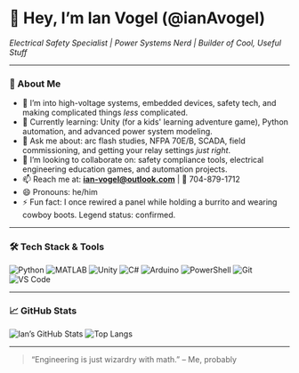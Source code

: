 # 👋 Hey, I’m Ian Vogel (@ianAvogel)  
_Electrical Safety Specialist | Power Systems Nerd | Builder of Cool, Useful Stuff_

---

### 🔭 About Me

- 👀 I’m into high-voltage systems, embedded devices, safety tech, and making complicated things *less* complicated.
- 🌱 Currently learning: Unity (for a kids' learning adventure game), Python automation, and advanced power system modeling.
- 💬 Ask me about: arc flash studies, NFPA 70E/B, SCADA, field commissioning, and getting your relay settings *just right*.
- 💞️ I’m looking to collaborate on: safety compliance tools, electrical engineering education games, and automation projects.
- 📫 Reach me at: **ian-vogel@outlook.com** | 📱 704-879-1712
- 😄 Pronouns: he/him
- ⚡ Fun fact: I once rewired a panel while holding a burrito and wearing cowboy boots. Legend status: confirmed.

---

### 🛠 Tech Stack & Tools

![Python](https://img.shields.io/badge/Python-3670A0?style=for-the-badge&logo=python&logoColor=ffdd54)
![MATLAB](https://img.shields.io/badge/MATLAB-0076A8?style=for-the-badge&logo=mathworks&logoColor=white)
![Unity](https://img.shields.io/badge/Unity-100000?style=for-the-badge&logo=unity&logoColor=white)
![C#](https://img.shields.io/badge/C%23-239120?style=for-the-badge&logo=c-sharp&logoColor=white)
![Arduino](https://img.shields.io/badge/Arduino-00979D?style=for-the-badge&logo=arduino&logoColor=white)
![PowerShell](https://img.shields.io/badge/Powershell-5391FE?style=for-the-badge&logo=powershell&logoColor=white)
![Git](https://img.shields.io/badge/Git-F05032?style=for-the-badge&logo=git&logoColor=white)
![VS Code](https://img.shields.io/badge/VS_Code-007ACC?style=for-the-badge&logo=visual-studio-code&logoColor=white)

---

### 📈 GitHub Stats

![Ian’s GitHub Stats](https://github-readme-stats.vercel.app/api?username=ianAvogel&show_icons=true&theme=tokyonight)
![Top Langs](https://github-readme-stats.vercel.app/api/top-langs/?username=ianAvogel&layout=compact&theme=tokyonight)

---

> “Engineering is just wizardry with math.” – Me, probably

<!---
ianAvogel/ianAvogel is a ✨ special ✨ repository because its `README.md` (this file) appears on your GitHub profile.
You can click the Preview link to take a look at your changes.
--->
